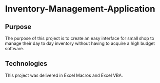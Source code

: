 # Inventory-Management-Application
## Purpose
The purpose of this project is to create an easy interface for small shop to manage their day to day inventory without having to acquire a high budget software.
## Technologies
This project was delivered in Excel Macros and Excel VBA.
